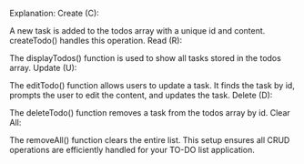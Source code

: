 Explanation:
Create (C):

A new task is added to the todos array with a unique id and content.
createTodo() handles this operation.
Read (R):

The displayTodos() function is used to show all tasks stored in the todos array.
Update (U):

The editTodo() function allows users to update a task. It finds the task by id, prompts the user to edit the content, and updates the task.
Delete (D):

The deleteTodo() function removes a task from the todos array by id.
Clear All:

The removeAll() function clears the entire list.
This setup ensures all CRUD operations are efficiently handled for your TO-DO list application.